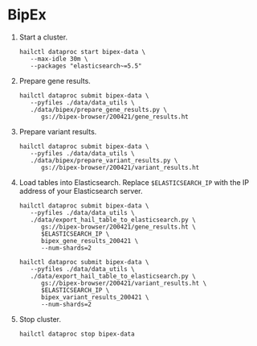 # BipEx

1. Start a cluster.

   ```shell
   hailctl dataproc start bipex-data \
      --max-idle 30m \
      --packages "elasticsearch~=5.5"
   ```

2. Prepare gene results.

   ```shell
   hailctl dataproc submit bipex-data \
      --pyfiles ./data/data_utils \
      ./data/bipex/prepare_gene_results.py \
         gs://bipex-browser/200421/gene_results.ht
   ```

3. Prepare variant results.

   ```shell
   hailctl dataproc submit bipex-data \
      --pyfiles ./data/data_utils \
      ./data/bipex/prepare_variant_results.py \
         gs://bipex-browser/200421/variant_results.ht
   ```

4. Load tables into Elasticsearch. Replace `$ELASTICSEARCH_IP` with the IP address of your Elasticsearch server.

   ```shell
   hailctl dataproc submit bipex-data \
      --pyfiles ./data/data_utils \
      ./data/export_hail_table_to_elasticsearch.py \
         gs://bipex-browser/200421/gene_results.ht \
         $ELASTICSEARCH_IP \
         bipex_gene_results_200421 \
         --num-shards=2

   hailctl dataproc submit bipex-data \
      --pyfiles ./data/data_utils \
      ./data/export_hail_table_to_elasticsearch.py \
         gs://bipex-browser/200421/variant_results.ht \
         $ELASTICSEARCH_IP \
         bipex_variant_results_200421 \
         --num-shards=2
   ```

5. Stop cluster.

   ```shell
   hailctl dataproc stop bipex-data
   ```
